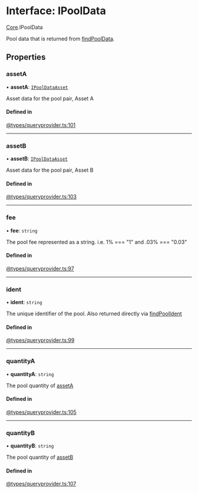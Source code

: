# Interface: IPoolData

[Core](../modules/Core.md).IPoolData

Pool data that is returned from [findPoolData](Core.IQueryProviderClass.md#findpooldata).

## Properties

### assetA

• **assetA**: [`IPoolDataAsset`](Core.IPoolDataAsset.md)

Asset data for the pool pair, Asset A

#### Defined in

[@types/queryprovider.ts:101](https://github.com/SundaeSwap-finance/sundae-sdk/blob/main/packages/core/src/@types/queryprovider.ts#L101)

___

### assetB

• **assetB**: [`IPoolDataAsset`](Core.IPoolDataAsset.md)

Asset data for the pool pair, Asset B

#### Defined in

[@types/queryprovider.ts:103](https://github.com/SundaeSwap-finance/sundae-sdk/blob/main/packages/core/src/@types/queryprovider.ts#L103)

___

### fee

• **fee**: `string`

The pool fee represented as a string. i.e. 1% === "1" and .03% === "0.03"

#### Defined in

[@types/queryprovider.ts:97](https://github.com/SundaeSwap-finance/sundae-sdk/blob/main/packages/core/src/@types/queryprovider.ts#L97)

___

### ident

• **ident**: `string`

The unique identifier of the pool. Also returned directly via [findPoolIdent](Core.IQueryProviderClass.md#findpoolident)

#### Defined in

[@types/queryprovider.ts:99](https://github.com/SundaeSwap-finance/sundae-sdk/blob/main/packages/core/src/@types/queryprovider.ts#L99)

___

### quantityA

• **quantityA**: `string`

The pool quantity of [assetA](Core.IPoolData.md#asseta)

#### Defined in

[@types/queryprovider.ts:105](https://github.com/SundaeSwap-finance/sundae-sdk/blob/main/packages/core/src/@types/queryprovider.ts#L105)

___

### quantityB

• **quantityB**: `string`

The pool quantity of [assetB](Core.IPoolData.md#assetb)

#### Defined in

[@types/queryprovider.ts:107](https://github.com/SundaeSwap-finance/sundae-sdk/blob/main/packages/core/src/@types/queryprovider.ts#L107)
